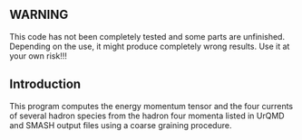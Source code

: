 ## WARNING

This code has not been completely tested and some parts are unfinished.
Depending on the use, it might produce completely wrong results.
Use it at your own risk!!!

## Introduction

This program computes the energy momentum tensor and the four currents of several hadron species
from the hadron four momenta listed in UrQMD and SMASH output files using a coarse graining procedure.
